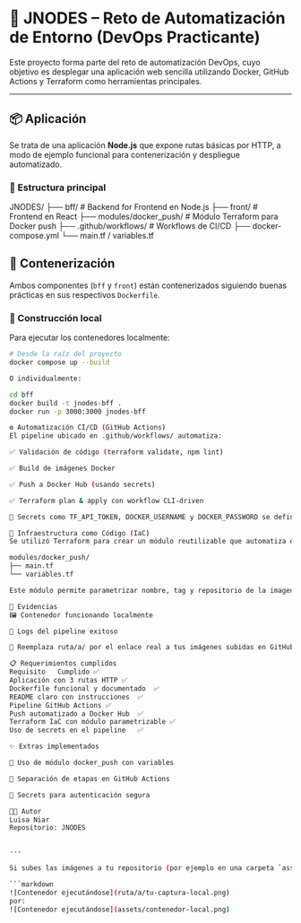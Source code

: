 # 🧩 JNODES – Reto de Automatización de Entorno (DevOps Practicante)

Este proyecto forma parte del reto de automatización DevOps, cuyo objetivo es desplegar una aplicación web sencilla utilizando Docker, GitHub Actions y Terraform como herramientas principales.

---

## 📦 Aplicación

Se trata de una aplicación **Node.js** que expone rutas básicas por HTTP, a modo de ejemplo funcional para contenerización y despliegue automatizado.

### 📂 Estructura principal

JNODES/
├── bff/ # Backend for Frontend en Node.js
├── front/ # Frontend en React
├── modules/docker_push/ # Módulo Terraform para Docker push
├── .github/workflows/ # Workflows de CI/CD
├── docker-compose.yml
└── main.tf / variables.tf

## 🐳 Contenerización

Ambos componentes (`bff` y `front`) están contenerizados siguiendo buenas prácticas en sus respectivos `Dockerfile`.

### 🔧 Construcción local

Para ejecutar los contenedores localmente:

```bash
# Desde la raíz del proyecto
docker compose up --build

O individualmente:

cd bff
docker build -t jnodes-bff .
docker run -p 3000:3000 jnodes-bff

⚙️ Automatización CI/CD (GitHub Actions)
El pipeline ubicado en .github/workflows/ automatiza:

✅ Validación de código (terraform validate, npm lint)

✅ Build de imágenes Docker

✅ Push a Docker Hub (usando secrets)

✅ Terraform plan & apply con workflow CLI-driven

🔐 Secrets como TF_API_TOKEN, DOCKER_USERNAME y DOCKER_PASSWORD se definen desde los GitHub Secrets.

🧱 Infraestructura como Código (IaC)
Se utilizó Terraform para crear un módulo reutilizable que automatiza el docker push. Se encuentra en:

modules/docker_push/
├── main.tf
└── variables.tf

Este módulo permite parametrizar nombre, tag y repositorio de la imagen.

📸 Evidencias
🖼️ Contenedor funcionando localmente

📜 Logs del pipeline exitoso

🔁 Reemplaza ruta/a/ por el enlace real a tus imágenes subidas en GitHub.

📋 Requerimientos cumplidos
Requisito	Cumplido ✅
Aplicación con 3 rutas HTTP	✅
Dockerfile funcional y documentado	✅
README claro con instrucciones	✅
Pipeline GitHub Actions	✅
Push automatizado a Docker Hub	✅
Terraform IaC con módulo parametrizable	✅
Uso de secrets en el pipeline	✅

✨ Extras implementados

🧩 Uso de módulo docker_push con variables

🧪 Separación de etapas en GitHub Actions

🔐 Secrets para autenticación segura

🧑‍💻 Autor
Luisa Niar
Repositorio: JNODES


---

Si subes las imágenes a tu repositorio (por ejemplo en una carpeta `assets/`), puedes reemplazar las líneas:

```markdown
![Contenedor ejecutándose](ruta/a/tu-captura-local.png)
por:
![Contenedor ejecutándose](assets/contenedor-local.png)

